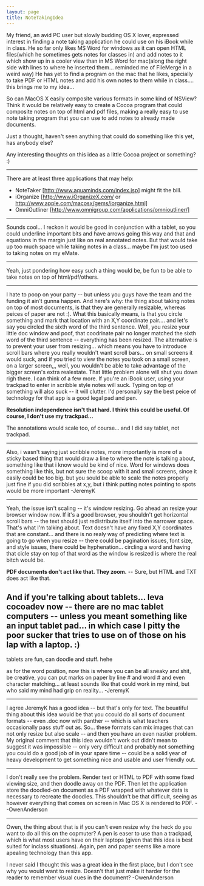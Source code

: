 ```yaml
---
layout: page
title: NoteTakingIdea
---
```


My friend, an avid PC user but slowly budding OS X lover, expressed interest in finding a note taking application he could use on his iBook while in class.  He so far only likes MS Word for windows as it can open HTML files(which he sometimes gets notes for classes in) and add notes to it which show up in a cooler view than in MS Word for mac(along the right side with lines to where he inserted them... reminded me of FileMerge in a weird way)
He has yet to find a program on the mac that he likes, specially to take PDF or HTML notes and add his own notes to them while in class.... this brings me to my idea...

So can MacOS X easily composite various formats in some kind of NSView?  Think it would be relatively easy to create a Cocoa program that could composite notes on top of html and pdf files, making a really easy to use note taking program that you can use to add notes to already made documents.

Just a thought, haven't seen anything that could do something like this yet, has anybody else?

Any interesting thoughts on this idea as a little Cocoa project or something? :)

----

There are at least three applications that may help:

* NoteTaker  [http://www.aquaminds.com/index.jsp] might fit the bill.
* iOrganize [http://www.iOrganizeX.com/ or http://www.apple.com/macosx/gems/iorganize.html]
* OmniOutliner [http://www.omnigroup.com/applications/omnioutliner/]


----
Sounds cool... I reckon it would be good in conjunction with a tablet, so you could underline important bits and have arrows going this way and that and equations in the margin just like on real annotated notes. But that would take up too much space while taking notes in a class... maybe I'm just too used to taking notes on my eMate.

----
Yeah, just pondering how easy such a thing would be, be fun to be able to take notes on top of html/pdf/others.  

----

I hate to poop on  your party -- but unless you guys have the team and the funding it ain't gunna happen.  And here's why:  the thing about taking notes on top of most documents, is that they are generally resizable, whereas peices of paper are not :).  What this basically means, is that you circle something and mark that location with an X,Y coordinate pair.... and let's say you circled the sixth word of the third sentence.  Well, you resize your little doc window and poof, that coodrinate pair no longer matched the sixth word of the third sentence -- everything has been resized.  The alternative is to prevent your user from resizing... which means you have to introduce scroll bars where you really wouldn't want scroll bars... on small screens it would suck, and if you tried to view the notes you took on a small screen, on a larger screen,,, well, you wouldn't be able to take advantage of the bigger screen's extra realestate.  That little problem alone will shut you down righ there.  I can think of a few more.  If you're an iBook user, using your trackpad to enter in scribble style notes will suck.  Typing on top of something will also suck -- it will clutter.  I'd personally say the best peice of technology for that app is a good legal pad and pen.

**Resolution independence isn't that hard. I think this could be useful. Of course, I don't use my trackpad...**

The annotations would scale too, of course... and I did say tablet, not trackpad.

----
Also, i wasn't saying just scribble notes, more importantly is more of a sticky based thing that would draw a line to where the note is talking about, something like that i know would be kind of nice.  Word for windows does something like this, but not sure the scoop with it and small screens, since it easily could be too big.  but you sould be able to scale the notes properly just fine if you did scribbles at x,y, but i think putting notes pointing to spots would be more important
-JeremyK

----

Yeah, the issue isn't scaling -- it's window resizing.  Go ahead an resize your browser window now.  If it's a good browser, you shouldn't get horizontal scroll bars -- the text should just redistribute itself into the narrower space.  That's what I'm talking about.  Text doesn't have any fixed X,Y coordinates that are constant... and there is no realy way of predicting where text is going to go when you resize -- there could be pagination issues, font size, and style issues, there could be hyphenation... circling a word and having that cicle stay on top of that word as the window is resized is where the real bitch would be.

**PDF documents don't act like that. They zoom.** -- Sure, but HTML and TXT does act like that.

And if you're talking about tablets... leva cocoadev now -- there are no mac tablet computers -- unless you meant something like an input tablet pad... in which case I pitty the poor sucker that tries to use on of those on his lap with a laptop. :)
----
tablets are fun, can doodle and stuff. hehe

as for the word position, now this is where you can be all sneaky and shit, be creative, you can put marks on paper by line # and word # and even character matching... at least sounds like that could work in my mind, but who said my mind had grip on reality...
-JeremyK

----
I agree JeremyK has a good idea -- but that's only for text.  The beuatiful thing about this idea would be that you ccould do all sorts of document formats -- even .doc now with panther -- which is what teachers occasionally pass stuff out as.  So... these formats can mix images that can not only resize but also scale -- and then you have an even nastier problem.  My original comment that this idea wouldn't work out didn't mean to suggest it was impossible -- only very difficult and probably not something you could do a good job of in your spare time -- could be a solid year of heavy development to get something nice and usable and user friendly out.

----

I don't really see the problem.  Render text or HTML to PDF with some fixed viewing size, and then doodle away on the PDF.  Then let the application store the doodled-on document as a PDF wrapped with whatever data is necessary to recreate the doodles.  This shouldn't be that difficult, seeing as however everything that comes on screen in Mac OS X is rendered to PDF.  --OwenAnderson

----
Owen, the thing about that is if you can't even resize why the heck do you want to do all this on the copmuter?  A pen is easer to use than a trackpad, which is what most users have on their laptops (given that this idea is best suited for inclass situations).  Again, pen and paper seems like a more apealing technology than this app.

I never said I thought this was a great idea in the first place, but I don't see why you would want to resize.  Doesn't that just make it harder for the reader to remember visual cues in the document?  -OwenAnderson

